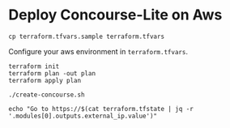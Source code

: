 # Deploy Concourse-Lite on Aws

```
cp terraform.tfvars.sample terraform.tfvars
```

Configure your aws environment in `terraform.tfvars`.


```
terraform init
terraform plan -out plan
terraform apply plan
```

```
./create-concourse.sh
```

```
echo "Go to https://$(cat terraform.tfstate | jq -r '.modules[0].outputs.external_ip.value')"
```
